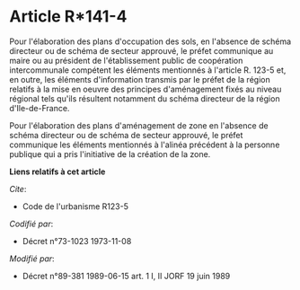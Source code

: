 # Article R*141-4

Pour l'élaboration des plans d'occupation des sols, en l'absence de schéma directeur ou de schéma de secteur approuvé, le
préfet communique au maire ou au président de l'établissement public de coopération intercommunale compétent les éléments
mentionnés à l'article R. 123-5 et, en outre, les éléments d'information transmis par le préfet de la région relatifs à la
mise en oeuvre des principes d'aménagement fixés au niveau régional tels qu'ils résultent notamment du schéma directeur de la
région d'Ile-de-France.

Pour l'élaboration des plans d'aménagement de zone en l'absence de schéma directeur ou de schéma de secteur approuvé, le
préfet communique les éléments mentionnés à l'alinéa précédent à la personne publique qui a pris l'initiative de la création
de la zone.

**Liens relatifs à cet article**

_Cite_:

  - Code de l'urbanisme R123-5

_Codifié par_:

  - Décret n°73-1023 1973-11-08

_Modifié par_:

  - Décret n°89-381 1989-06-15 art. 1 I, II JORF 19 juin 1989
